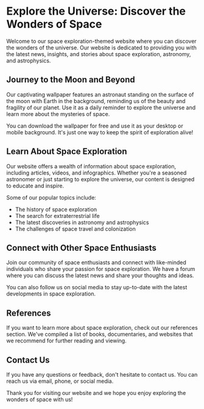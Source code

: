 <!--font:Raleway-->

# Explore the Universe: Discover the Wonders of Space

Welcome to our space exploration-themed website where you can discover the wonders of the universe. Our website is dedicated to providing you with the latest news, insights, and stories about space exploration, astronomy, and astrophysics.

## Journey to the Moon and Beyond

Our captivating wallpaper features an astronaut standing on the surface of the moon with Earth in the background, reminding us of the beauty and fragility of our planet. Use it as a daily reminder to explore the universe and learn more about the mysteries of space.

You can download the wallpaper for free and use it as your desktop or mobile background. It's just one way to keep the spirit of exploration alive!

## Learn About Space Exploration

Our website offers a wealth of information about space exploration, including articles, videos, and infographics. Whether you're a seasoned astronomer or just starting to explore the universe, our content is designed to educate and inspire.

Some of our popular topics include:

- The history of space exploration
- The search for extraterrestrial life
- The latest discoveries in astronomy and astrophysics
- The challenges of space travel and colonization

## Connect with Other Space Enthusiasts

Join our community of space enthusiasts and connect with like-minded individuals who share your passion for space exploration. We have a forum where you can discuss the latest news and share your thoughts and ideas.

You can also follow us on social media to stay up-to-date with the latest developments in space exploration.

## References

If you want to learn more about space exploration, check out our references section. We've compiled a list of books, documentaries, and websites that we recommend for further reading and viewing.

## Contact Us

If you have any questions or feedback, don't hesitate to contact us. You can reach us via email, phone, or social media.

Thank you for visiting our website and we hope you enjoy exploring the wonders of space with us!

<!--

Write me content for website with wallpaper which alt text is:

"A photograph of an astronaut standing on the surface of the moon with Earth in the background."

The name/title of the page should not be 1:1 copy of the alt text but rather a real content of the website which is using this wallpaper.

- Use markdown format 
- Start with heading
- Heading should be short and concise
- The content should look like a real website 
- The website should not be about the wallpaper, wallpaper is just a related background
- Heading should be contain work "wallpaper" or "background"
- Include real sections like references, contact, user stories, etc. use things relevant to the page purpose.
- Feel free to use structure like headings, bullets, numbering, blockquotes, paragraphs, horizontal lines, etc.
- You can use formatting like bold or _italic_
- You can include UTF-8 emojis
- Links should be only #hash anchors (and you can refer to the document itself)
- Do not include images


---


# Space Exploration Wallpaper: Discover the Universe from Your Screen

Welcome to our space exploration-themed website where you can discover the wonders of the universe from your screen. Our website is dedicated to providing you with the latest news, insights, and stories about space exploration, astronomy, and astrophysics.

## Explore the Universe with Our Wallpaper

Our astronaut wallpaper captures the essence of space exploration and invites you to embark on a journey to the moon and beyond. The photograph features an astronaut standing on the surface of the moon with Earth in the background, reminding us of the beauty and fragility of our planet.

Use our wallpaper as a daily reminder to explore the universe and learn more about the mysteries of space. You can download the wallpaper for free and use it as your desktop or mobile background.

## Learn About Space Exploration

Our website offers a wealth of information about space exploration, including articles, videos, and infographics. Whether you're a seasoned astronomer or just starting to explore the universe, our content is designed to educate and inspire.

Some of our popular topics include:

- The history of space exploration
- The search for extraterrestrial life
- The latest discoveries in astronomy and astrophysics
- The challenges of space travel and colonization

## Connect with Other Space Enthusiasts

Join our community of space enthusiasts and connect with like-minded individuals who share your passion for space exploration. We have a forum where you can discuss the latest news and share your thoughts and ideas.

You can also follow us on social media to stay up-to-date with the latest developments in space exploration.

## References

If you want to learn more about space exploration, check out our references section. We've compiled a list of books, documentaries, and websites that we recommend for further reading and viewing.

## Contact Us

If you have any questions or feedback, don't hesitate to contact us. You can reach us via email, phone, or social media.

Thank you for visiting our website and we hope you enjoy our space exploration wallpaper!


---


Heading should not include word "wallpaper". The website should not be about the wallpaper itself, wallpaper is just a related background, rewrite whole content.


---


# Explore the Universe: Discover the Wonders of Space

Welcome to our space exploration-themed website where you can discover the wonders of the universe. Our website is dedicated to providing you with the latest news, insights, and stories about space exploration, astronomy, and astrophysics.

## Journey to the Moon and Beyond

Our captivating wallpaper features an astronaut standing on the surface of the moon with Earth in the background, reminding us of the beauty and fragility of our planet. Use it as a daily reminder to explore the universe and learn more about the mysteries of space.

You can download the wallpaper for free and use it as your desktop or mobile background. It's just one way to keep the spirit of exploration alive!

## Learn About Space Exploration

Our website offers a wealth of information about space exploration, including articles, videos, and infographics. Whether you're a seasoned astronomer or just starting to explore the universe, our content is designed to educate and inspire.

Some of our popular topics include:

- The history of space exploration
- The search for extraterrestrial life
- The latest discoveries in astronomy and astrophysics
- The challenges of space travel and colonization

## Connect with Other Space Enthusiasts

Join our community of space enthusiasts and connect with like-minded individuals who share your passion for space exploration. We have a forum where you can discuss the latest news and share your thoughts and ideas.

You can also follow us on social media to stay up-to-date with the latest developments in space exploration.

## References

If you want to learn more about space exploration, check out our references section. We've compiled a list of books, documentaries, and websites that we recommend for further reading and viewing.

## Contact Us

If you have any questions or feedback, don't hesitate to contact us. You can reach us via email, phone, or social media.

Thank you for visiting our website and we hope you enjoy exploring the wonders of space with us!

-->
